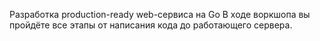 Разработка production-ready web-сервиса на Go
В ходе воркшопа вы пройдёте все этапы от написания кода до работающего сервера.